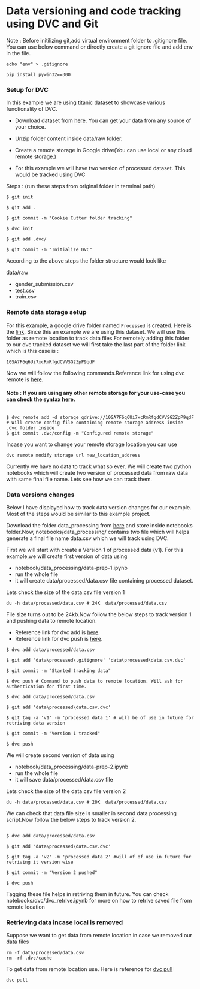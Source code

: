# Data versioning and code tracking using DVC and Git

Note : Before initilizing git,add virtual environment folder to .gitignore file. You can use below command or directly create a git ignore file and add env in the file. 

```
echo "env" > .gitignore

pip install pywin32==300
```

### Setup for DVC

In this example we are using titanic dataset to showcase various functionality of DVC. 

* Download dataset from [here](https://www.kaggle.com/competitions/titanic/data). You can get your data from any source of your choice. 

* Unzip folder content inside data/raw folder.

* Create a remote storage in Google drive(You can use local or any cloud remote storage.)

* For this example we will have two version of processed dataset. This would be tracked using DVC

Steps : (run these steps from original folder in terminal path)

```
$ git init 

$ git add .

$ git commit -m "Cookie Cutter folder tracking"

$ dvc init

$ git add .dvc/

$ git commit -m "Initialize DVC"

```

According to the above steps the folder structure would look like

data/raw 
* gender_submission.csv
* test.csv
* train.csv

### Remote data storage setup

For this example, a google drive folder named ```Processed``` is created. Here is the [link](https://drive.google.com/drive/folders/10SA7F6q6Ui7xcRmRfgdCVVSG2ZpP9qdF). Since this an example we are using this dataset. 
We will use this folder as remote location to track data files.For remotely adding this folder to our dvc tracked dataset we will first take the last part of the folder link which is this case is : 

```
10SA7F6q6Ui7xcRmRfgdCVVSG2ZpP9qdF
```  

Now we will follow the following commands.Reference link for using dvc remote is [here](https://dvc.org/doc/command-reference/remote/add#synopsis).

#### Note : If you are using any other remote storage for your use-case you can check the syntax [here](https://dvc.org/doc/command-reference/remote/add#supported-storage-types).</b>

```

$ dvc remote add -d storage gdrive://10SA7F6q6Ui7xcRmRfgdCVVSG2ZpP9qdF 
# Will create config file containing remote storage address inside .dvc folder inside 
$ git commit .dvc/config -m "Configured remote storage" 

```
Incase you want to change your remote storage location you can use

```
dvc remote modify storage url new_location_address
```

Currently we have no data to track what so ever. We will create two python notebooks which will create two version of processed data from raw data with same final file name. Lets see how we can track them.

### Data versions changes

Below I have displayed how to track data version changes for our example. Most of the steps would be similar to this example project.

Download the folder data_processing from [here](https://drive.google.com/drive/folders/1WZKyZwuGXqW4UcWNB9lY7pvXlMkHg0cF?usp=sharing) and store inside notebooks folder.Now, notebooks/data_processing/ contains two file which will helps generate a final file name data.csv which we will track using DVC.

First we will start with create a Version 1 of processed data (v1). For this example,we will create first version of data using
* notebook/data_processing/data-prep-1.ipynb 
* run the whole file
* it will create data/processed/data.csv file containing processed dataset.

Lets check the size of the data.csv file version 1

```
du -h data/processed/data.csv # 24K  data/processed/data.csv
```

File size turns out to be 24kb.Now follow the below steps to track version 1 and pushing data to remote location. <br/>
* Reference link for dvc add is [here](https://dvc.org/doc/command-reference/add#synopsis).
* Reference link for dvc push is [here](https://dvc.org/doc/command-reference/push#synopsis).

```
$ dvc add data/processed/data.csv

$ git add 'data\processed\.gitignore' 'data\processed\data.csv.dvc'

$ git commit -m "Started tracking data"

$ dvc push # Command to push data to remote location. Will ask for authentication for first time.

$ dvc add data/processed/data.csv

$ git add 'data\processed\data.csv.dvc'

$ git tag -a 'v1' -m 'processed data 1' # will be of use in future for retriving data version

$ git commit -m "Version 1 tracked"

$ dvc push

```

We will create second version of data using
* notebook/data_processing/data-prep-2.ipynb 
* run the whole file
* it will save data/processed/data.csv file


Lets check the size of the data.csv file version 2

```
du -h data/processed/data.csv # 20K  data/processed/data.csv
```

We can check that data file size is smaller in second data processing script.Now follow the below steps to track version 2.

```

$ dvc add data/processed/data.csv

$ git add 'data\processed\data.csv.dvc'

$ git tag -a 'v2' -m 'processed data 2' #will of of use in future for retriving it version wise

$ git commit -m "Version 2 pushed"

$ dvc push
```

Tagging these file helps in retriving them in future. You can check notebooks/dvc/dvc_retrive.ipynb for more on how to retrive saved file from remote location

### Retrieving data incase local is removed 

Suppose we want to get data from remote location in case we removed our data files

```
rm -f data/processed/data.csv
rm -rf .dvc/cache
```

To get data from remote location use. Here is reference for [dvc pull](https://dvc.org/doc/command-reference/pull#synopsis)

```
dvc pull
```


